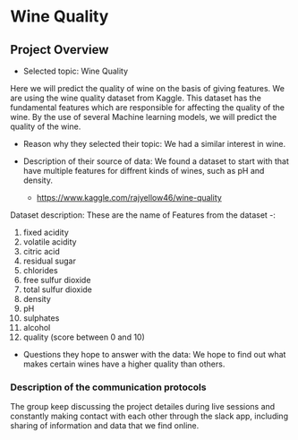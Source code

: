 # Wine Quality

## Project Overview

- Selected topic: Wine Quality

Here we will predict the quality of wine on the basis of giving features. We are using the wine quality dataset from Kaggle. This dataset has the fundamental features which are responsible for affecting the quality of the wine. By the use of several Machine learning models, we will predict the quality of the wine.

- Reason why they selected their topic: We had a similar interest in wine.

- Description of their source of data: We found a dataset to start with that have multiple features for diffrent kinds of wines, such as pH and density. 
  - https://www.kaggle.com/rajyellow46/wine-quality

Dataset description: These are the name of Features from the dataset -:

1. fixed acidity
2. volatile acidity
3. citric acid
4. residual sugar
5. chlorides
6. free sulfur dioxide
7. total sulfur dioxide
8. density
9. pH
10. sulphates
11. alcohol
12. quality (score between 0 and 10)

- Questions they hope to answer with the data: We hope to find out what makes certain wines have a higher quality than others. 




###  Description of the communication protocols

The group keep discussing the project detailes during live sessions and constantly making contact with each other through the slack app, including sharing of information and data that we find online.
